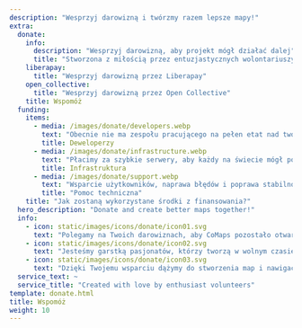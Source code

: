 ```yaml
---
description: "Wesprzyj darowizną i twórzmy razem lepsze mapy!"
extra:
  donate:
    info:
      description: "Wesprzyj darowizną, aby projekt mógł działać dalej"
      title: "Stworzona z miłością przez entuzjastycznych wolontariuszy"
    liberapay:
      title: "Wesprzyj darowizną przez Liberapay"
    open_collective:
      title: "Wesprzyj darowizną przez Open Collective"
    title: Wspomóż
  funding:
    items:
      - media: /images/donate/developers.webp
        text: "Obecnie nie ma zespołu pracującego na pełen etat nad tworzeniem nowych funkcji i ulepszaniem usługi. Aby produkt mógł się stale rozwijać, potrzebny jest zespół podstawowy."
        title: Deweloperzy
      - media: /images/donate/infrastructure.webp
        text: "Płacimy za szybkie serwery, aby każdy na świecie mógł pobierać darmowe aktualizacje danych map bez opóźnień. Transfer danych map to setki terabajtów miesięcznie i ta liczba stale rośnie."
        title: Infrastruktura
      - media: /images/donate/support.webp
        text: "Wsparcie użytkowników, naprawa błędów i poprawa stabilności aplikacji to nasz najwyższy priorytet. Lista próśb i zgłoszeń błędów rośnie każdego dnia, a na App Store, Google Play i w e-mailach wsparcia czeka wiele zapytań, na które trzeba odpowiedzieć."
        title: "Pomoc techniczna"
    title: "Jak zostaną wykorzystane środki z finansowania?"
  hero_description: "Donate and create better maps together!"
  info:
    - icon: static/images/icons/donate/icon01.svg
      text: "Polegamy na Twoich darowiznach, aby CoMaps pozostało otwarte i darmowe"
    - icon: static/images/icons/donate/icon02.svg
      text: "Jesteśmy garstką pasjonatów, którzy tworzą w wolnym czasie. Kochamy to, co robimy, i kochamy naszych użytkowników"
    - icon: static/images/icons/donate/icon03.svg
      text: "Dzięki Twojemu wsparciu dążymy do stworzenia map i nawigacji z myślą o prywatności, które będą preferowanym wyborem na rynku"
  service_text: ~
  service_title: "Created with love by enthusiast volunteers"
template: donate.html
title: Wspomóż
weight: 10
---
```


